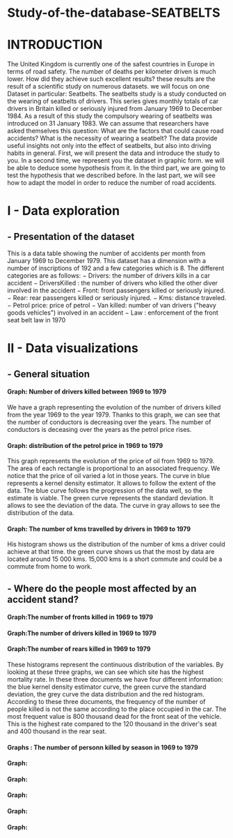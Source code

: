 # Study-of-the-database-SEATBELTS

# INTRODUCTION 

The United Kingdom is currently one of the safest countries in Europe in terms of road safety. The number of deaths per kilometer driven is much lower. How did they achieve such excellent results? these results are the result of a scientific study on numerous datasets. we will focus on one Dataset in particular: Seatbelts.
The seatbelts study is a study conducted on the wearing of seatbelts of drivers. This series gives monthly totals of car drivers in Britain killed or seriously injured from January 1969 to December 1984. As a result of this study the compulsory wearing of seatbelts was introduced on 31 January 1983. We can assume that researchers have asked themselves this question: What are the factors that could cause road accidents? What is the necessity of wearing a seatbelt? The data provide useful insights not only into the effect of seatbelts, but also into driving habits in general.
First, we will present the data and introduce the study to you. In a second time, we represent you the dataset in graphic form. we will be able to deduce some hypothesis from it. In the third part, we are going to test the hypothesis that we described before. In the last part, we will see how to adapt the model in order to reduce the number of road accidents.

# I - Data exploration
## - Presentation of the dataset

This is a data table showing the number of accidents per month from January 1969 to December 1979. This dataset has a dimension with a number of inscriptions of 192 and a few categories which is 8.
The different categories are as follows:
− Drivers: the number of drivers kills in a car accident
− DriversKilled : the number of drivers who killed the other diver involved in the accident
− Front: front passengers killed or seriously injured.
− Rear: rear passengers killed or seriously injured.
− Kms: distance traveled.
− Petrol price: price of petrol
− Van killed: number of van drivers ("heavy goods vehicles") involved in an accident
− Law : enforcement of the front seat belt law in 1970

# II - Data visualizations
## - General situation

#### Graph: Number of drivers killed between 1969 to 1979
We have a graph representing the evolution of the number of drivers killed from the year 1969 to the year 1979. Thanks to this graph, we can see that the number of conductors is decreasing over the years. The number of conductors is deceasing over the years as the petrol price rises.

#### Graph: distribution of the petrol price in 1969 to 1979
This graph represents the evolution of the price of oil from 1969 to 1979. The area of each rectangle is proportional to an associated frequency. We notice that the price of oil varied a lot in those years. The curve in blue represents a kernel density estimator. It allows to follow the extent of the data. The blue curve follows the progression of the data well, so the estimate is viable. The green curve represents the standard deviation. It allows to see the deviation of the data. The curve in gray allows to see the distribution of the data.

#### Graph: The number of kms travelled by drivers in 1969 to 1979
His histogram shows us the distribution of the number of kms a driver could achieve at that time. the green curve shows us that the most by data are located around 15 000 kms. 15,000 kms is a short commute and could be a commute from home to work.

## - Where do the people most affected by an accident stand?

#### Graph:The number of fronts killed in 1969 to 1979
#### Graph:The number of drivers killed in 1969 to 1979
#### Graph:The number of rears killed in 1969 to 1979
These histograms represent the continuous distribution of the variables. By looking at these three graphs, we can see which site has the highest mortality rate. In these three documents we have four different information: the blue kernel density estimator curve, the green curve the standard deviation, the grey curve the data distribution and the red histogram. According to these three documents, the frequency of the number of people killed is not the same according to the place occupied in the car. The most frequent value is 800 thousand dead for the front seat of the vehicle. This is the highest rate compared to the 120 thousand in the driver's seat and 400 thousand in the rear seat.

#### Graphs : The number of personn killed by season in 1969 to 1979

#### Graph:

#### Graph:

#### Graph:

#### Graph:

#### Graph:
